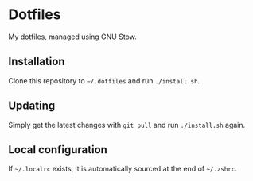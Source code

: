 # Dotfiles
My dotfiles, managed using GNU Stow.

## Installation
Clone this repository to `~/.dotfiles` and run `./install.sh`.

## Updating
Simply get the latest changes with `git pull` and run `./install.sh` again.

## Local configuration
If `~/.localrc` exists, it is automatically sourced at the end of `~/.zshrc`.
